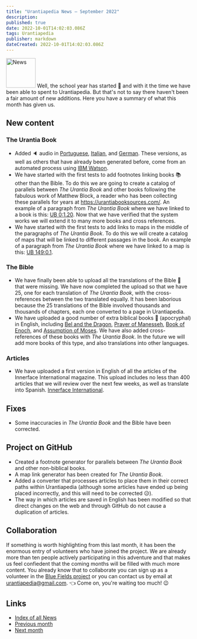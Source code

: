 ```yaml
---
title: "Urantiapedia News — September 2022"
description:
published: true
date: 2022-10-01T14:02:03.086Z
tags: Urantiapedia
publisher: markdown
dateCreated: 2022-10-01T14:02:03.086Z
---
```


<img src="/_assets/svg/icon-news.svg" alt="News" style="width: 80px;"> Well, the school year has started :school: and with it the time we have been able to spent to Urantiapedia. But that's not to say there haven't been a fair amount of new additions. Here you have a summary of what this month has given us.

## New content

### The Urantia Book

- Added :speaker: audio in [Portuguese](/pt/The_Urantia_Book/0), [Italian](/it/The_Urantia_Book/0), and [German](/de/The_Urantia_Book/0). These versions, as well as others that have already been generated before, come from an automated process using [IBM Watson](https://www.ibm.com/es-es/cloud/watson-speech-to-text).
- We have started with the first tests to add footnotes linking books :books: other than the Bible. To do this we are going to create a catalog of parallels between _The Urantia Book_ and other books following the fabulous work of Matthew Block, a reader who has been collecting these parallels for years at https://urantiabooksources.com/. An example of a paragraph from _The Urantia Book_ where we have linked to a book is this: [UB 0:1.20](/en/The_Urantia_Book/0#p1_20). Now that we have verified that the system works we will extend it to many more books and cross references.
- We have started with the first tests to add links to maps in the middle of the paragraphs of _The Urantia Book_. To do this we will create a catalog of maps that will be linked to different passages in the book. An example of a paragraph from _The Urantia Book_ where we have linked to a map is this: [UB 149:0.1](/en/The_Urantia_Book/149#p0_1).

### The Bible

- We have finally been able to upload all the translations of the Bible :closed_book: that were missing. We have now completed the upload so that we have 25, one for each translation of _The Urantia Book_, with the cross-references between the two translated equally. It has been laborious because the 25 translations of the Bible involved thousands and thousands of chapters, each one converted to a page in Urantiapedia.
- We have uploaded a good number of extra biblical books :green_book: (apocryphal) in English, including [Bel and the Dragon](/en/Bible/Bel_and_the_Dragon/Index), [Prayer of Manesseh](/en/Bible/Prayer_of_Manesseh/Index), [Book of Enoch](/en/Bible/Book_of_Enoch/Index), and [Assumption of Moses](/en/Bible/Assumption_of_Moses/Index). We have also added cross-references of these books with _The Urantia Book_. In the future we will add more books of this type, and also translations into other languages.

### Articles

- We have uploaded a first version in English of all the articles of the Innerface International magazine. This upload includes no less than 400 articles that we will review over the next few weeks, as well as translate into Spanish. [Innerface International](/en/index/articles#innerface-international).

## Fixes

- Some inaccuracies in _The Urantia Book_ and the Bible have been corrected.

## Project on GitHub

- Created a footnote generator for parallels between _The Urantia Book_ and other non-biblical books.
- A map link generator has been created for _The Urantia Book_.
- Added a converter that processes articles to place them in their correct paths within Urantiapedia (although some articles have ended up being placed incorrectly, and this will need to be corrected :disappointed_relieved:).
- The way in which articles are saved in English has been modified so that direct changes on the web and through GitHub do not cause a duplication of articles.

## Collaboration

If something is worth highlighting from this last month, it has been the enormous entry of volunteers who have joined the project. We are already more than ten people actively participating in this adventure and that makes us feel confiedent that the coming months will be filled with much more content. You already know that to collaborate you can sign up as a volunteer in the [Blue Fields project](https://blue-fields.netlify.app/projects/292396532506821125) or you can contact us by email at urantiapedia@gmail.com. :point_left: Come on, you're waiting too much! :wink:

## Links

- [Index of all News](/en/news)
- [Previous month](/en/news/2022/08)
- [Next month](/en/news/2022/10)